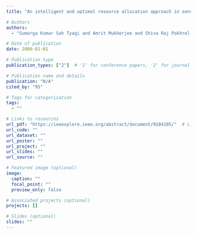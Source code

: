 ```yaml
---
title: "An intelligent and optimal resource allocation approach in sensor networks for smart agri-IoT"

# Authors
authors:
  - "Sumarga Kumar Sah Tyagi and Amrit Mukherjee and Shiva Raj Pokhrel and Kamal Kant Hiran"

# Date of publication
date: 2000-01-01

# Publication type
publication_types: ["2"]  # '1' for conference papers, '2' for journal articles, '3' for preprints

# Publication name and details
publication: "N/A"
cited_by: "95"

# Tags for categorization
tags:
  - ""

# Links to resources
url_pdf: "https://ieeexplore.ieee.org/abstract/document/9184105/"  # Link to the resource
url_code: ""
url_dataset: ""
url_poster: ""
url_project: ""
url_slides: ""
url_source: ""

# Featured image (optional)
image:
  caption: ""
  focal_point: ""
  preview_only: false

# Associated projects (optional)
projects: []

# Slides (optional)
slides: ""
---
```

